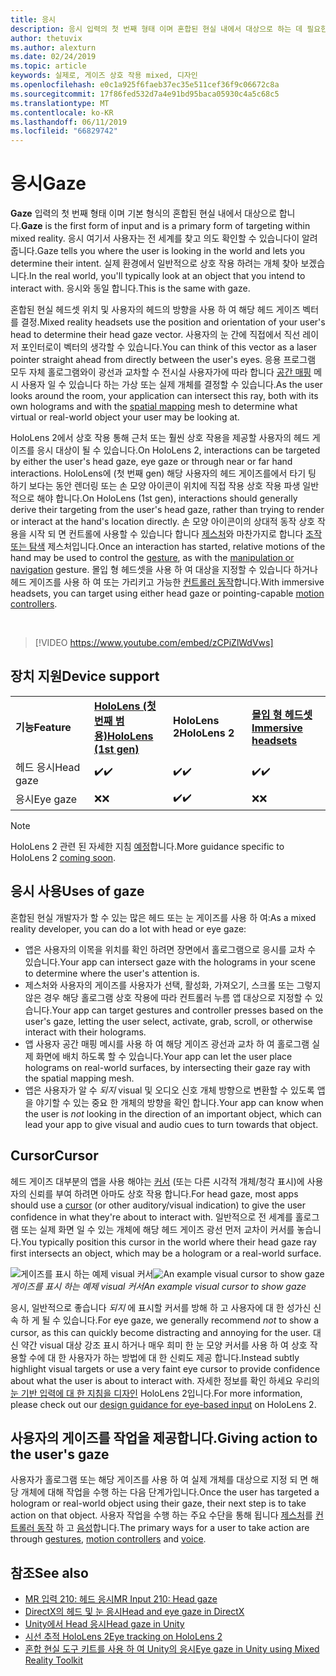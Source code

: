 ```yaml
---
title: 응시
description: 응시 입력의 첫 번째 형태 이며 혼합된 현실 내에서 대상으로 하는 데 필요한 기본 형태의.
author: thetuvix
ms.author: alexturn
ms.date: 02/24/2019
ms.topic: article
keywords: 실제로, 게이즈 상호 작용 mixed, 디자인
ms.openlocfilehash: e0c1a925f6faeb37ec35e511cef36f9c06672c8a
ms.sourcegitcommit: 17f86fed532d7a4e91bd95baca05930c4a5c68c5
ms.translationtype: MT
ms.contentlocale: ko-KR
ms.lasthandoff: 06/11/2019
ms.locfileid: "66829742"
---
```

# <a name="gaze"></a><span data-ttu-id="3ac60-104">응시</span><span class="sxs-lookup"><span data-stu-id="3ac60-104">Gaze</span></span>

<span data-ttu-id="3ac60-105">**Gaze** 입력의 첫 번째 형태 이며 기본 형식의 혼합된 현실 내에서 대상으로 합니다.</span><span class="sxs-lookup"><span data-stu-id="3ac60-105">**Gaze** is the first form of input and is a primary form of targeting within mixed reality.</span></span> <span data-ttu-id="3ac60-106">응시 여기서 사용자는 전 세계를 찾고 의도 확인할 수 있습니다이 알려 줍니다.</span><span class="sxs-lookup"><span data-stu-id="3ac60-106">Gaze tells you where the user is looking in the world and lets you determine their intent.</span></span> <span data-ttu-id="3ac60-107">실제 환경에서 일반적으로 상호 작용 하려는 개체 찾아 보겠습니다.</span><span class="sxs-lookup"><span data-stu-id="3ac60-107">In the real world, you'll typically look at an object that you intend to interact with.</span></span> <span data-ttu-id="3ac60-108">응시와 동일 합니다.</span><span class="sxs-lookup"><span data-stu-id="3ac60-108">This is the same with gaze.</span></span>

<span data-ttu-id="3ac60-109">혼합된 현실 헤드셋 위치 및 사용자의 헤드의 방향을 사용 하 여 해당 헤드 게이즈 벡터를 결정.</span><span class="sxs-lookup"><span data-stu-id="3ac60-109">Mixed reality headsets use the position and orientation of your user's head to determine their head gaze vector.</span></span> <span data-ttu-id="3ac60-110">사용자의 눈 간에 직접에서 직선 레이저 포인터로이 벡터의 생각할 수 있습니다.</span><span class="sxs-lookup"><span data-stu-id="3ac60-110">You can think of this vector as a laser pointer straight ahead from directly between the user's eyes.</span></span> <span data-ttu-id="3ac60-111">응용 프로그램 모두 자체 홀로그램와이 광선과 교차할 수 전시실 사용자가에 따라 합니다 [공간 매핑](spatial-mapping.md) 메시 사용자 일 수 있습니다 하는 가상 또는 실제 개체를 결정할 수 있습니다.</span><span class="sxs-lookup"><span data-stu-id="3ac60-111">As the user looks around the room, your application can intersect this ray, both with its own holograms and with the [spatial mapping](spatial-mapping.md) mesh to determine what virtual or real-world object your user may be looking at.</span></span>

<span data-ttu-id="3ac60-112">HoloLens 2에서 상호 작용 통해 근처 또는 훨씬 상호 작용을 제공할 사용자의 헤드 게이즈를 응시 대상이 될 수 있습니다.</span><span class="sxs-lookup"><span data-stu-id="3ac60-112">On HoloLens 2, interactions can be targeted by either the user's head gaze, eye gaze or through near or far hand interactions.</span></span>
<span data-ttu-id="3ac60-113">HoloLens에 (첫 번째 gen) 해당 사용자의 헤드 게이즈를에서 타기 팅 하기 보다는 동안 렌더링 또는 손 모양 아이콘이 위치에 직접 작용 상호 작용 파생 일반적으로 해야 합니다.</span><span class="sxs-lookup"><span data-stu-id="3ac60-113">On HoloLens (1st gen), interactions should generally derive their targeting from the user's head gaze, rather than trying to render or interact at the hand's location directly.</span></span> <span data-ttu-id="3ac60-114">손 모양 아이콘이의 상대적 동작 상호 작용을 시작 되 면 컨트롤에 사용할 수 있습니다 합니다 [제스처](gestures.md)와 마찬가지로 합니다 [조작 또는 탐색](gestures.md#composite-gestures) 제스처입니다.</span><span class="sxs-lookup"><span data-stu-id="3ac60-114">Once an interaction has started, relative motions of the hand may be used to control the [gesture](gestures.md), as with the [manipulation or navigation](gestures.md#composite-gestures) gesture.</span></span> <span data-ttu-id="3ac60-115">몰입 형 헤드셋을 사용 하 여 대상을 지정할 수 있습니다 하거나 헤드 게이즈를 사용 하 여 또는 가리키고 가능한 [컨트롤러 동작](motion-controllers.md)합니다.</span><span class="sxs-lookup"><span data-stu-id="3ac60-115">With immersive headsets, you can target using either head gaze or pointing-capable [motion controllers](motion-controllers.md).</span></span>

<br>

>[!VIDEO https://www.youtube.com/embed/zCPiZlWdVws]

## <a name="device-support"></a><span data-ttu-id="3ac60-116">장치 지원</span><span class="sxs-lookup"><span data-stu-id="3ac60-116">Device support</span></span>

<table>
    <colgroup>
    <col width="25%" />
    <col width="25%" />
    <col width="25%" />
    <col width="25%" />
    </colgroup>
    <tr>
        <td><span data-ttu-id="3ac60-117"><strong>기능</strong></span><span class="sxs-lookup"><span data-stu-id="3ac60-117"><strong>Feature</strong></span></span></td>
        <td><span data-ttu-id="3ac60-118"><a href="hololens-hardware-details.md"><strong>HoloLens (첫 번째 범용)</strong></a></span><span class="sxs-lookup"><span data-stu-id="3ac60-118"><a href="hololens-hardware-details.md"><strong>HoloLens (1st gen)</strong></a></span></span></td>
        <td><span data-ttu-id="3ac60-119"><strong>HoloLens 2</strong></span><span class="sxs-lookup"><span data-stu-id="3ac60-119"><strong>HoloLens 2</strong></span></span></td>
        <td><span data-ttu-id="3ac60-120"><a href="immersive-headset-hardware-details.md"><strong>몰입 형 헤드셋</strong></a></span><span class="sxs-lookup"><span data-stu-id="3ac60-120"><a href="immersive-headset-hardware-details.md"><strong>Immersive headsets</strong></a></span></span></td>
    </tr>
     <tr>
        <td><span data-ttu-id="3ac60-121">헤드 응시</span><span class="sxs-lookup"><span data-stu-id="3ac60-121">Head gaze</span></span></td>
        <td><span data-ttu-id="3ac60-122">✔️</span><span class="sxs-lookup"><span data-stu-id="3ac60-122">✔️</span></span></td>
        <td><span data-ttu-id="3ac60-123">✔️</span><span class="sxs-lookup"><span data-stu-id="3ac60-123">✔️</span></span></td>
        <td><span data-ttu-id="3ac60-124">✔️</span><span class="sxs-lookup"><span data-stu-id="3ac60-124">✔️</span></span></td>
    </tr>
     <tr>
        <td><span data-ttu-id="3ac60-125">응시</span><span class="sxs-lookup"><span data-stu-id="3ac60-125">Eye gaze</span></span></td>
        <td><span data-ttu-id="3ac60-126">❌</span><span class="sxs-lookup"><span data-stu-id="3ac60-126">❌</span></span></td>
        <td><span data-ttu-id="3ac60-127">✔️</span><span class="sxs-lookup"><span data-stu-id="3ac60-127">✔️</span></span></td>
        <td><span data-ttu-id="3ac60-128">❌</span><span class="sxs-lookup"><span data-stu-id="3ac60-128">❌</span></span></td>
    </tr>
</table>

> [!NOTE]
> <span data-ttu-id="3ac60-129">HoloLens 2 관련 된 자세한 지침 [예정](index.md#news-and-notes)합니다.</span><span class="sxs-lookup"><span data-stu-id="3ac60-129">More guidance specific to HoloLens 2 [coming soon](index.md#news-and-notes).</span></span>


## <a name="uses-of-gaze"></a><span data-ttu-id="3ac60-130">응시 사용</span><span class="sxs-lookup"><span data-stu-id="3ac60-130">Uses of gaze</span></span>

<span data-ttu-id="3ac60-131">혼합된 현실 개발자가 할 수 있는 많은 헤드 또는 눈 게이즈를 사용 하 여:</span><span class="sxs-lookup"><span data-stu-id="3ac60-131">As a mixed reality developer, you can do a lot with head or eye gaze:</span></span>
* <span data-ttu-id="3ac60-132">앱은 사용자의 이목을 위치를 확인 하려면 장면에서 홀로그램으로 응시를 교차 수 있습니다.</span><span class="sxs-lookup"><span data-stu-id="3ac60-132">Your app can intersect gaze with the holograms in your scene to determine where the user's attention is.</span></span>
* <span data-ttu-id="3ac60-133">제스처와 사용자의 게이즈를 사용자가 선택, 활성화, 가져오기, 스크롤 또는 그렇지 않은 경우 해당 홀로그램 상호 작용에 따라 컨트롤러 누름 앱 대상으로 지정할 수 있습니다.</span><span class="sxs-lookup"><span data-stu-id="3ac60-133">Your app can target gestures and controller presses based on the user's gaze, letting the user select, activate, grab, scroll, or otherwise interact with their holograms.</span></span>
* <span data-ttu-id="3ac60-134">앱 사용자 공간 매핑 메시를 사용 하 여 해당 게이즈 광선과 교차 하 여 홀로그램 실제 화면에 배치 하도록 할 수 있습니다.</span><span class="sxs-lookup"><span data-stu-id="3ac60-134">Your app can let the user place holograms on real-world surfaces, by intersecting their gaze ray with the spatial mapping mesh.</span></span>
* <span data-ttu-id="3ac60-135">앱은 사용자가 알 수 *되지* visual 및 오디오 신호 개체 방향으로 변환할 수 있도록 앱을 야기할 수 있는 중요 한 개체의 방향을 확인 합니다.</span><span class="sxs-lookup"><span data-stu-id="3ac60-135">Your app can know when the user is *not* looking in the direction of an important object, which can lead your app to give visual and audio cues to turn towards that object.</span></span>

## <a name="cursor"></a><span data-ttu-id="3ac60-136">Cursor</span><span class="sxs-lookup"><span data-stu-id="3ac60-136">Cursor</span></span>

<span data-ttu-id="3ac60-137">헤드 게이즈 대부분의 앱을 사용 해야는 [커서](cursors.md) (또는 다른 시각적 개체/청각 표시)에 사용자의 신뢰를 부여 하려면 아마도 상호 작용 합니다.</span><span class="sxs-lookup"><span data-stu-id="3ac60-137">For head gaze, most apps should use a [cursor](cursors.md) (or other auditory/visual indication) to give the user confidence in what they're about to interact with.</span></span> <span data-ttu-id="3ac60-138">일반적으로 전 세계를 홀로그램 또는 실제 화면 일 수 있는 개체에 해당 헤드 게이즈 광선 먼저 교차이 커서를 놓습니다.</span><span class="sxs-lookup"><span data-stu-id="3ac60-138">You typically position this cursor in the world where their head gaze ray first intersects an object, which may be a hologram or a real-world surface.</span></span>

<span data-ttu-id="3ac60-139">![게이즈를 표시 하는 예제 visual 커서](images/cursor.jpg)</span><span class="sxs-lookup"><span data-stu-id="3ac60-139">![An example visual cursor to show gaze](images/cursor.jpg)</span></span><br>
<span data-ttu-id="3ac60-140">*게이즈를 표시 하는 예제 visual 커서*</span><span class="sxs-lookup"><span data-stu-id="3ac60-140">*An example visual cursor to show gaze*</span></span>

<span data-ttu-id="3ac60-141">응시, 일반적으로 좋습니다 *되지* 에 표시할 커서를 방해 하 고 사용자에 대 한 성가신 신속 하 게 될 수 있습니다.</span><span class="sxs-lookup"><span data-stu-id="3ac60-141">For eye gaze, we generally recommend *not* to show a cursor, as this can quickly become distracting and annoying for the user.</span></span> <span data-ttu-id="3ac60-142">대신 약간 visual 대상 강조 표시 하거나 매우 희미 한 눈 모양 커서를 사용 하 여 상호 작용할 수에 대 한 사용자가 하는 방법에 대 한 신뢰도 제공 합니다.</span><span class="sxs-lookup"><span data-stu-id="3ac60-142">Instead subtly highlight visual targets or use a very faint eye cursor to provide confidence about what the user is about to interact with.</span></span> <span data-ttu-id="3ac60-143">자세한 정보를 확인 하세요 우리의 [눈 기반 입력에 대 한 지침을 디자인](eye-tracking.md) HoloLens 2입니다.</span><span class="sxs-lookup"><span data-stu-id="3ac60-143">For more information, please check out our [design guidance for eye-based input](eye-tracking.md) on HoloLens 2.</span></span>

## <a name="giving-action-to-the-users-gaze"></a><span data-ttu-id="3ac60-144">사용자의 게이즈를 작업을 제공합니다.</span><span class="sxs-lookup"><span data-stu-id="3ac60-144">Giving action to the user's gaze</span></span>

<span data-ttu-id="3ac60-145">사용자가 홀로그램 또는 해당 게이즈를 사용 하 여 실제 개체를 대상으로 지정 되 면 해당 개체에 대해 작업을 수행 하는 다음 단계가입니다.</span><span class="sxs-lookup"><span data-stu-id="3ac60-145">Once the user has targeted a hologram or real-world object using their gaze, their next step is to take action on that object.</span></span> <span data-ttu-id="3ac60-146">사용자 작업을 수행 하는 주요 수단을 통해 됩니다 [제스처](gestures.md)를 [컨트롤러 동작](motion-controllers.md) 하 고 [음성](voice-input.md)합니다.</span><span class="sxs-lookup"><span data-stu-id="3ac60-146">The primary ways for a user to take action are through [gestures](gestures.md), [motion controllers](motion-controllers.md) and [voice](voice-input.md).</span></span>

## <a name="see-also"></a><span data-ttu-id="3ac60-147">참조</span><span class="sxs-lookup"><span data-stu-id="3ac60-147">See also</span></span>
* [<span data-ttu-id="3ac60-148">MR 입력 210: 헤드 응시</span><span class="sxs-lookup"><span data-stu-id="3ac60-148">MR Input 210: Head gaze</span></span>](holograms-210.md)
* [<span data-ttu-id="3ac60-149">DirectX의 헤드 및 눈 응시</span><span class="sxs-lookup"><span data-stu-id="3ac60-149">Head and eye gaze in DirectX</span></span>](gaze-in-directx.md)
* [<span data-ttu-id="3ac60-150">Unity에서 Head 응시</span><span class="sxs-lookup"><span data-stu-id="3ac60-150">Head gaze in Unity</span></span>](gaze-in-unity.md)
* [<span data-ttu-id="3ac60-151">시선 추적 HoloLens 2</span><span class="sxs-lookup"><span data-stu-id="3ac60-151">Eye tracking on HoloLens 2</span></span>](eye-tracking.md)
* [<span data-ttu-id="3ac60-152">혼합 현실 도구 키트를 사용 하 여 Unity의 응시</span><span class="sxs-lookup"><span data-stu-id="3ac60-152">Eye gaze in Unity using Mixed Reality Toolkit</span></span>](https://aka.ms/mrtk-eyes)
